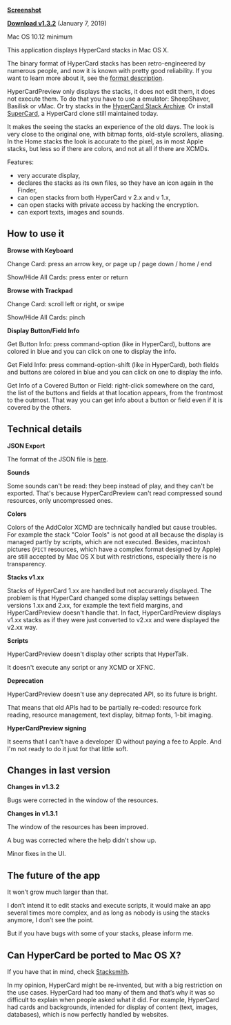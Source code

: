 **[Screenshot](http://pierrelorenzi.fr/hypercard/screenshot.png)**

**[Download v1.3.2](https://github.com/PierreLorenzi/HyperCardPreview/releases/download/1.3.2/HyperCardPreview.app.zip)** (January 7, 2019)

Mac OS 10.12 minimum

This application displays HyperCard stacks in Mac OS X.

The binary format of HyperCard stacks has been retro-engineered by numerous people, and now it is known with pretty good reliability. If you want to learn more about it, see the [format description](StackFormat.md).

HyperCardPreview only displays the stacks, it does not edit them, it does not execute them. To do that you have to use a emulator: SheepShaver, Basilisk or vMac. Or try stacks in the [HyperCard Stack Archive](https://archive.org/details/hypercardstacks). Or install [SuperCard](https://www.supercard.us/), a HyperCard clone still maintained today.

It makes the seeing the stacks an experience of the old days. The look is very close to the original one, with bitmap fonts, old-style scrollers, aliasing. In the Home stacks the look is accurate to the pixel, as in most Apple stacks, but less so if there are colors, and not at all if there are XCMDs.

Features:
- very accurate display,
- declares the stacks as its own files, so they have an icon again in the Finder,
- can open stacks from both HyperCard v 2.x and v 1.x,
- can open stacks with private access by hacking the encryption.
- can export texts, images and sounds.

## How to use it

**Browse with Keyboard**

Change Card: press an arrow key, or page up / page down / home / end

Show/Hide All Cards: press enter or return

**Browse with Trackpad**

Change Card: scroll left or right, or swipe

Show/Hide All Cards: pinch

**Display Button/Field Info**

Get Button Info: press command-option (like in HyperCard), buttons are colored in blue and you can click on one to display the info.

Get Field Info: press command-option-shift (like in HyperCard), both fields and buttons are colored in blue and you can click on one to display the info.

Get Info of a Covered Button or Field: right-click somewhere on the card, the list of the buttons and fields at that location appears, from the frontmost to the outmost. That way you can get info about a button or field even if it is covered by the others.

## Technical details

**JSON Export**

The format of the JSON file is [here](JSONModel.md).

**Sounds**

Some sounds can't be read: they beep instead of play, and they can't be exported. That's because HyperCardPreview can't read compressed sound resources, only uncompressed ones.

**Colors**

Colors of the AddColor XCMD are technically handled but cause troubles. For example the stack "Color Tools" is not good at all because the display is managed partly by scripts, which are not executed. Besides, macintosh pictures (`PICT` resources, which have a complex format designed by Apple) are still accepted by Mac OS X but with restrictions, especially there is no transparency.

**Stacks v1.xx**

Stacks of HyperCard 1.xx are handled but not accurarely displayed. The problem is that HyperCard changed some display settings between versions 1.xx and 2.xx, for example the text field margins, and HyperCardPreview doesn't handle that. In fact, HyperCardPreview displays v1.xx stacks as if they were just converted to v2.xx and were displayed the v2.xx way.

**Scripts**

HyperCardPreview doesn't display other scripts that HyperTalk.

It doesn't execute any script or any XCMD or XFNC.

**Deprecation**

HyperCardPreview doesn't use any deprecated API, so its future is bright.

That means that old APIs had to be partially re-coded: resource fork reading, resource management, text display, bitmap fonts, 1-bit imaging.

**HyperCardPreview signing**

It seems that I can't have a developer ID without paying a fee to Apple. And I'm not ready to do it just for that little soft.

## Changes in last version

**Changes in v1.3.2**

Bugs were corrected in the window of the resources.

**Changes in v1.3.1**

The window of the resources has been improved.

A bug was corrected where the help didn't show up.

Minor fixes in the UI.

## The future of the app

It won’t grow much larger than that.

I don’t intend it to edit stacks and execute scripts, it would make an app several times more complex, and as long as nobody is using the stacks anymore, I don’t see the point.

But if you have bugs with some of your stacks, please inform me.

## Can HyperCard be ported to Mac OS X?

If you have that in mind, check [Stacksmith](https://github.com/uliwitness/Stacksmith).

In my opinion, HyperCard might be re-invented, but with a big restriction on the use cases. HyperCard had too many of them and that’s why it was so difficult to explain when people asked what it did. For example, HyperCard had cards and backgrounds, intended for display of content (text, images, databases), which is now perfectly handled by websites.
